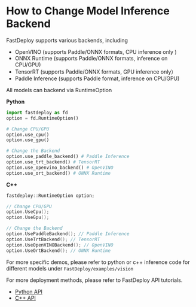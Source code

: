 # How to Change Model Inference Backend

FastDeploy supports various backends, including

- OpenVINO (supports Paddle/ONNX formats, CPU inference only )
- ONNX Runtime (supports Paddle/ONNX formats, inference on CPU/GPU)
- TensorRT (supports Paddle/ONNX formats, GPU inference only）
- Paddle Inference (supports Paddle format, inference on CPU/GPU)

All models can backend via RuntimeOption


**Python**
```python
import fastdeploy as fd
option = fd.RuntimeOption()

# Change CPU/GPU
option.use_cpu()
option.use_gpu()

# Change the Backend
option.use_paddle_backend() # Paddle Inference
option.use_trt_backend() # TensorRT
option.use_openvino_backend() # OpenVINO
option.use_ort_backend() # ONNX Runtime

```

**C++**
```C++
fastdeploy::RuntimeOption option;

// Change CPU/GPU
option.UseCpu();
option.UseGpu();

// Change the Backend
option.UsePaddleBackend(); // Paddle Inference
option.UseTrtBackend(); // TensorRT
option.UseOpenVINOBackend(); // OpenVINO
option.UseOrtBackend(); // ONNX Runtime
```

For more specific demos, please refer to python or c++ inference code for different models under `FastDeploy/examples/vision`

For more deployment methods, please refer to FastDeploy API tutorials. 

- [Python API]()
- [C++ API]()

